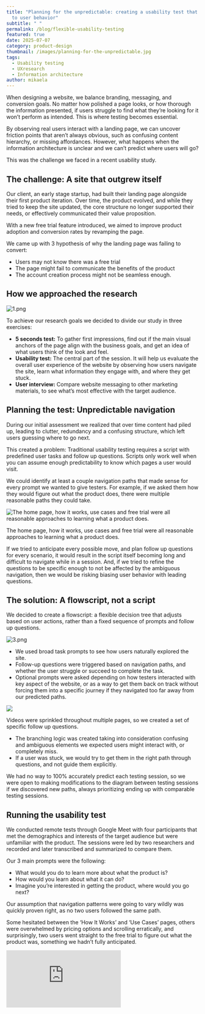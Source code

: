 ```yaml
---
title: "Planning for the unpredictable: creating a usability test that adjusts
  to user behavior"
subtitle: " "
permalink: /blog/flexible-usability-testing
featured: true
date: 2025-07-07
category: product-design
thumbnail: /images/planning-for-the-unpredictable.jpg
tags:
  - Usability testing
  - UXresearch
  - Information architecture
author: mikaela
---
```

When designing a website, we balance branding, messaging, and conversion goals. No matter how polished a page looks, or how thorough the information presented, if users struggle to find what they’re looking for it won’t perform as intended. This is where testing becomes essential.

By observing real users interact with a landing page, we can uncover friction points that aren’t always obvious, such as confusing content hierarchy, or missing affordances. However, what happens when the information architecture is unclear and we can’t predict where users will go?

This was the challenge we faced in a recent usability study.

## The challenge: A site that outgrew itself

Our client, an early stage startup, had built their landing page alongside their first product iteration. Over time, the product evolved, and while they tried to keep the site updated, the core structure no longer supported their needs, or effectively communicated their value proposition.

With a new free trial feature introduced, we aimed to improve product adoption and conversion rates by revamping the page.

We came up with 3 hypothesis of why the landing page was failing to convert:

* Users may not know there was a free trial
* The page might fail to communicate the benefits of the product
* The account creation process might not be seamless enough.

## How we approached the research

![1.png](/images/how-we-approached-the-research.png)

To achieve our research goals we decided to divide our study in three exercises:

* **5 seconds test:** To gather first impressions, find out if the main visual anchors of the page align with the business goals, and get an idea of what users think of the look and feel.
* **Usability test:** The central part of the session. It will help us evaluate the overall user experience of the website by observing how users navigate the site, learn what information they engage with, and where they get stuck.
* **User interview:** Compare website messaging to other marketing materials, to see what’s most effective with the target audience.

## Planning the test: Unpredictable navigation

During our initial assessment we realized that over time content had piled up, leading to clutter, redundancy and a confusing structure, which left users guessing where to go next.

This created a problem: Traditional usability testing requires a script with predefined user tasks and follow up questions. Scripts only work well when you can assume enough predictability to know which pages a user would visit.

We could identify at least a couple navigation paths that made sense for every prompt we wanted to give testers. For example, if we asked them how they would figure out what the product does, there were multiple reasonable paths they could take.

![The home page, how it works, use cases and free trial were all reasonable approaches to learning what a product does.](/images/the-home-page-how-it-works-use-cases-and-free-trial.png)

The home page, how it works, use cases and free trial were all reasonable approaches to learning what a product does.

If we tried to anticipate every possible move, and plan follow up questions for every scenario, it would result in the script itself becoming long and difficult to navigate while in a session. And, if we tried to refine the questions to be specific enough to not be affected by the ambiguous navigation, then we would be risking biasing user behavior with leading questions.

## The solution: A flowscript, not a script

We decided to create a flowscript: a flexible decision tree that adjusts based on user actions, rather than a fixed sequence of prompts and follow up questions.

![3.png](/images/flowscript.png)

* We used broad task prompts to see how users naturally explored the site.
* Follow-up questions were triggered based on navigation paths, and whether the user struggle or succeed to complete the task.
* Optional prompts were asked depending on how testers interacted with key aspect of the website, or as a way to get them back on track without forcing them into a specific journey if they navigated too far away from our predicted paths.

![](/images/optional-prompts-path.png)

Videos were sprinkled throughout multiple pages, so we created a set of specific follow up questions.

* The branching logic was created taking into consideration confusing and ambiguous elements we expected users might interact with, or completely miss.
* If a user was stuck, we would try to get them in the right path through questions, and not guide them explicitly.

We had no way to 100% accurately predict each testing session, so we were open to making modifications to the diagram between testing sessions if we discovered new paths, always prioritizing ending up with comparable testing sessions.

## Running the usability test

We conducted remote tests through Google Meet with four participants that met the demographics and interests of the target audience but were unfamiliar with the product. The sessions were led by two researchers and recorded and later transcribed and summarized to compare them.

Our 3 main prompts were the following:

* What would you do to learn more about what the product is?
* How would you learn about what it can do?
* Imagine you’re interested in getting the product, where would you go next?

Our assumption that navigation patterns were going to vary wildly was quickly proven right, as no two users followed the same path.

Some hesitated between the ‘How It Works’ and ‘Use Cases’ pages, others were overwhelmed by pricing options and scrolling erratically, and surprisingly, two users went straight to the free trial to figure out what the product was, something we hadn’t fully anticipated.

<div style={{ position: 'relative', paddingBottom: '56.25%', height: 0, overflow: 'hidden' }}>
  <iframe
    src="https://www.youtube.com/embed/lpLNDyZiggo?autoplay=1&mute=1&start=1"
    style={{ position: 'absolute', top: 0, left: 0, width: '100%', height: '100%' }}
    frameBorder="0"
    allow="autoplay; encrypted-media"
    allowFullScreen
  />
</div>

[Recording of user’s screen while scanning the pricing page](https://www.youtube.com/watch?v=lpLNDyZiggo)

Recording of user’s screen while scanning the pricing page.

Having optional prompts and screen-specific follow up questions planned (”Do you feel like you know everything you need to know about this product to start using it?” “What else would you like to know?”) helped us accommodate for those cases and discover insights without need to improvise.

## Key findings

Once concluded the study the results were analyzed and compared, and we came up with the following list of key findings to address in the redesign:

![](/images/gráfico-tabla-comparativa-juvenil-colorido-pastel.png)

## Results

Based on those decisions the information architecture was simplified and restructured:

![5.gif](/images/info-arch-simplified-and-restructured.gif)

And the UI was redesigned, minimizing the amount of text and creating a more dynamic and stronger visual hierarchy:

<div style={{ position: 'relative', paddingBottom: '177.77%', height: 0, overflow: 'hidden' }}>
  <iframe
    src="https://www.youtube.com/embed/3vQH1C4N96c?autoplay=1&mute=1"
    style={{ position: 'absolute', top: 0, left: 0, width: '100%', height: '100%' }}
    frameBorder="0"
    allow="autoplay; encrypted-media"
    allowFullScreen
  />
</div>

## Conclusion: The power of flexibility

Our flowscript approach helped us gather unbiased insights, improve navigation, and optimize conversions.

As a team, we managed to turn a challenge into the opportunity to try out alternative testing methods, learn about the perks of having flexible approaches in usability studies, and create a system that can be reused in future sessions.

For researchers tackling similar issues: don’t be afraid to think outside the box, adaptation is key when it comes to applying methodologies to real life products and users. As long as you prioritize natural user behavior, and structure your study for comparable results, your results won’t be compromised and you will be on the right path.

Have you faced similar usability testing challenges? Let’s discuss!